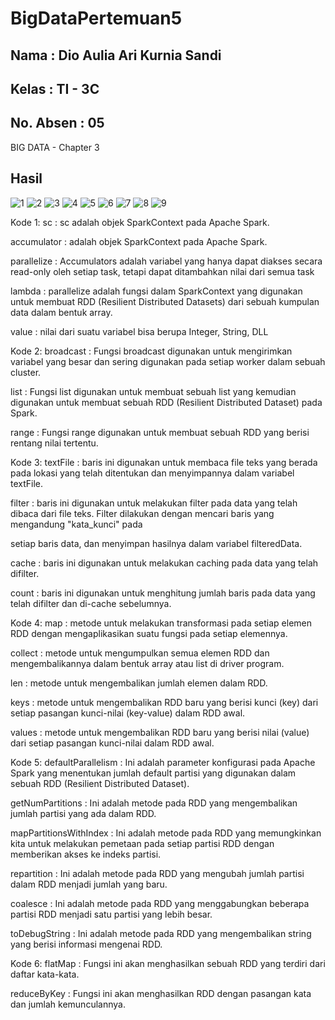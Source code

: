 # BigDataPertemuan5
## Nama      : Dio Aulia Ari Kurnia Sandi
## Kelas     : TI - 3C
## No. Absen : 05

BIG DATA - Chapter 3

## Hasil

![1](https://user-images.githubusercontent.com/89907128/227844749-529ebaa9-f859-40f4-b8a0-0029b66f3d16.png)
![2](https://user-images.githubusercontent.com/89907128/227844757-5bb97906-a733-4e7c-bcca-8d234377efd0.png)
![3](https://user-images.githubusercontent.com/89907128/227844774-46576ee7-18f7-4493-8493-84450a77de8c.png)
![4](https://user-images.githubusercontent.com/89907128/227844801-7274c3a2-9f41-43f5-928c-015a3e5d271a.png)
![5](https://user-images.githubusercontent.com/89907128/227844814-b0677833-6226-43db-b2e2-f665660574ac.png)
![6](https://user-images.githubusercontent.com/89907128/227844827-b828b0b6-3f5b-46c7-bff3-3b5a72dc9ae5.png)
![7](https://user-images.githubusercontent.com/89907128/227844838-f8b5b6a5-9a9f-44e7-9145-e02ac7a6ad43.png)
![8](https://user-images.githubusercontent.com/89907128/227844851-38ff033e-2384-41e9-8886-a4eaf08939a0.png)
![9](https://user-images.githubusercontent.com/89907128/227844863-ac753efa-e111-47fa-ae17-713b2dec5e58.png)

Kode 1: 
sc : sc adalah objek SparkContext pada Apache Spark. 

accumulator : adalah objek SparkContext pada Apache Spark.

parallelize : Accumulators adalah variabel yang hanya dapat diakses secara read-only oleh setiap task, tetapi dapat ditambahkan nilai dari semua task

lambda : parallelize adalah fungsi dalam SparkContext yang digunakan untuk membuat RDD (Resilient Distributed Datasets) dari sebuah kumpulan data dalam bentuk array.

value : nilai dari suatu variabel bisa berupa Integer, String, DLL


Kode 2: 
broadcast : Fungsi broadcast digunakan untuk mengirimkan variabel yang besar dan sering digunakan pada setiap worker dalam sebuah cluster.

list : Fungsi list digunakan untuk membuat sebuah list yang kemudian digunakan untuk membuat sebuah RDD (Resilient Distributed Dataset) pada Spark.

range : Fungsi range digunakan untuk membuat sebuah RDD yang berisi rentang nilai tertentu.


Kode 3: 
textFile : baris ini digunakan untuk membaca file teks yang berada pada lokasi yang telah ditentukan dan menyimpannya dalam variabel textFile.

filter : baris ini digunakan untuk melakukan filter pada data yang telah dibaca dari file teks. Filter dilakukan dengan mencari baris yang mengandung "kata_kunci" pada 

setiap baris data, dan menyimpan hasilnya dalam variabel filteredData.

cache : baris ini digunakan untuk melakukan caching pada data yang telah difilter.

count : baris ini digunakan untuk menghitung jumlah baris pada data yang telah difilter dan di-cache sebelumnya.


Kode 4: 
map : metode untuk melakukan transformasi pada setiap elemen RDD dengan mengaplikasikan suatu fungsi pada setiap elemennya.

collect : metode untuk mengumpulkan semua elemen RDD dan mengembalikannya dalam bentuk array atau list di driver program.

len : metode untuk mengembalikan jumlah elemen dalam RDD.

keys : metode untuk mengembalikan RDD baru yang berisi kunci (key) dari setiap pasangan kunci-nilai (key-value) dalam RDD awal.

values : metode untuk mengembalikan RDD baru yang berisi nilai (value) dari setiap pasangan kunci-nilai dalam RDD awal.


Kode 5: 
defaultParallelism : Ini adalah parameter konfigurasi pada Apache Spark yang menentukan jumlah default partisi yang digunakan dalam sebuah RDD (Resilient Distributed Dataset).

getNumPartitions : Ini adalah metode pada RDD yang mengembalikan jumlah partisi yang ada dalam RDD.

mapPartitionsWithIndex : Ini adalah metode pada RDD yang memungkinkan kita untuk melakukan pemetaan pada setiap partisi RDD dengan memberikan akses ke indeks partisi.

repartition : Ini adalah metode pada RDD yang mengubah jumlah partisi dalam RDD menjadi jumlah yang baru.

coalesce : Ini adalah metode pada RDD yang menggabungkan beberapa partisi RDD menjadi satu partisi yang lebih besar.

toDebugString : Ini adalah metode pada RDD yang mengembalikan string yang berisi informasi mengenai RDD.


Kode 6: 
flatMap : Fungsi ini akan menghasilkan sebuah RDD yang terdiri dari daftar kata-kata.

reduceByKey : Fungsi ini akan menghasilkan RDD dengan pasangan kata dan jumlah kemunculannya.
     
